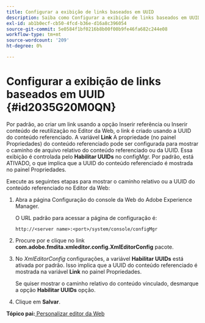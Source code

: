 ```yaml
---
title: Configurar a exibição de links baseados em UUID
description: Saiba como Configurar a exibição de links baseados em UUID
exl-id: ab1b0ecf-cb50-4fcd-b36e-d16a8c396054
source-git-commit: 5e0584f1bf0216b8b00f00b9fe46fa682c244e08
workflow-type: tm+mt
source-wordcount: '209'
ht-degree: 0%

---
```


# Configurar a exibição de links baseados em UUID {#id2035G20M0QN}

Por padrão, ao criar um link usando a opção Inserir referência ou Inserir conteúdo de reutilização no Editor da Web, o link é criado usando a UUID do conteúdo referenciado. A variável **Link** A propriedade \(no painel Propriedades\) do conteúdo referenciado pode ser configurada para mostrar o caminho de arquivo relativo do conteúdo referenciado ou da UUID. Essa exibição é controlada pelo **Habilitar UUIDs** no configMgr. Por padrão, está ATIVADO, o que implica que a UUID do conteúdo referenciado é mostrada no painel Propriedades.

Execute as seguintes etapas para mostrar o caminho relativo ou a UUID do conteúdo referenciado no Editor da Web:

1. Abra a página Configuração do console da Web do Adobe Experience Manager.

   O URL padrão para acessar a página de configuração é:

   ```http
   http://<server name>:<port>/system/console/configMgr
   ```

1. Procure por e clique no link **com.adobe.fmdita.xmleditor.config.XmlEditorConfig** pacote.

1. No *XmlEditorConfig* configurações, a variável **Habilitar UUIDs** está ativada por padrão. Isso implica que a UUID do conteúdo referenciado é mostrada na variável **Link** no painel Propriedades.

   Se quiser mostrar o caminho relativo do conteúdo vinculado, desmarque a opção **Habilitar UUIDs** opção.

1. Clique em **Salvar**.


**Tópico pai:**[ Personalizar editor da Web](conf-web-editor.md)
